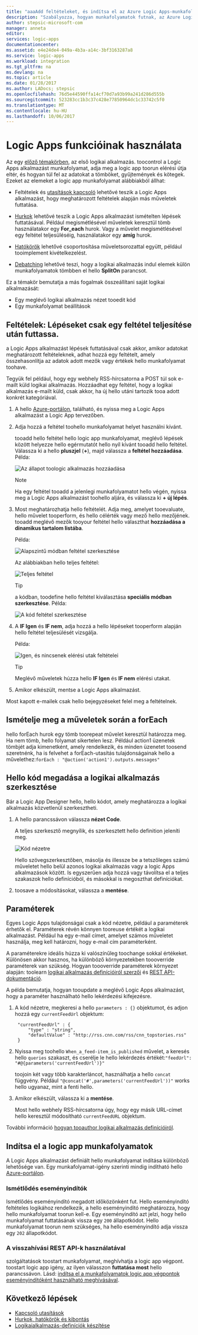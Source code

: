 ```yaml
---
title: "aaaAdd feltételeket, és indítsa el az Azure Logic Apps-munkafolyamatok – |} Microsoft Docs"
description: "Szabályozza, hogyan munkafolyamatok futnak, az Azure Logic Apps feltételes logikához, eseményindítók, műveletek és paraméterek hozzáadásával."
author: stepsic-microsoft-com
manager: anneta
editor: 
services: logic-apps
documentationcenter: 
ms.assetid: e4e24de4-049a-4b3a-a14c-3bf3163287a8
ms.service: logic-apps
ms.workload: integration
ms.tgt_pltfrm: na
ms.devlang: na
ms.topic: article
ms.date: 01/28/2017
ms.author: LADocs; stepsic
ms.openlocfilehash: 76d5e44590ffa14cf70d7a93b99a241d286d555b
ms.sourcegitcommit: 523283cc1b3c37c428e77850964dc1c33742c5f0
ms.translationtype: MT
ms.contentlocale: hu-HU
ms.lasthandoff: 10/06/2017
---
```

# <a name="use-logic-apps-features"></a>Logic Apps funkcióinak használata

Az egy [előző témakörben](../logic-apps/logic-apps-create-a-logic-app.md), az első logikai alkalmazás. toocontrol a Logic Apps alkalmazást munkafolyamat, adja meg a logic app toorun elérési útja eltér, és hogyan túl fel az adatokat a tömböket, gyűjtemények és kötegek. Ezeket az elemeket a logic app munkafolyamat alábbiakból állhat:

* Feltételek és [utasítások kapcsoló](../logic-apps/logic-apps-switch-case.md) lehetővé teszik a Logic Apps alkalmazást, hogy meghatározott feltételek alapján más műveletek futtatása.

* [Hurkok](../logic-apps/logic-apps-loops-and-scopes.md) lehetővé teszik a Logic Apps alkalmazást ismételten lépések futtatásával. Például megismétlésével műveletek keresztül tömb használatakor egy **For_each** hurok. Vagy a művelet megismétlésével egy feltétel teljesüléséig, használatakor egy **amíg** hurok.

* [Hatókörök](../logic-apps/logic-apps-loops-and-scopes.md) lehetővé csoportosítása műveletsorozattal együtt, például tooimplement kivételkezelést.

* [Debatching](../logic-apps/logic-apps-loops-and-scopes.md) lehetővé teszi, hogy a logikai alkalmazás indul elemek külön munkafolyamatok tömbben el hello **SplitOn** parancsot.

Ez a témakör bemutatja a más fogalmak összeállítani saját logikai alkalmazását:

* Egy meglévő logikai alkalmazás nézet tooedit kód
* Egy munkafolyamat beállítások

## <a name="conditions-run-steps-only-after-meeting-a-condition"></a>Feltételek: Lépéseket csak egy feltétel teljesítése után futtassa.

a Logic Apps alkalmazást lépések futtatásával csak akkor, amikor adatokat meghatározott feltételeknek, adhat hozzá egy feltételt, amely összehasonlítja az adatok adott mezők vagy értékek hello munkafolyamat toohave.

Tegyük fel például, hogy egy webhely RSS-hírcsatorna a POST túl sok e-mailt küld logikai alkalmazás. Hozzáadhat egy feltétel, hogy a logikai alkalmazás e-mailt küld, csak akkor, ha új hello utáni tartozik tooa adott konkrét kategóriával.

1. A hello [Azure-portálon](https://portal.azure.com), található, és nyissa meg a Logic Apps alkalmazást a Logic App tervezőben.

2. Adja hozzá a feltétel toohello munkafolyamat helyet használni kívánt. 

   tooadd hello feltétel hello logic app munkafolyamat, meglévő lépések között helyezze hello egérmutatót hello nyíl kívánt tooadd hello feltétel. 
   Válassza ki a hello **pluszjel** (**+**), majd válassza a **feltétel hozzáadása**. Példa:

   ![Az állapot toologic alkalmazás hozzáadása](./media/logic-apps-use-logic-app-features/add-condition.png)

   > [!NOTE]
   > Ha egy feltétel tooadd a jelenlegi munkafolyamatot hello végén, nyissa meg a Logic Apps alkalmazást toohello aljára, és válassza ki **+ új lépés**.

3. Most meghatározhatja hello feltételét. Adja meg, amelyet tooevaluate, hello művelet tooperform, és hello célérték vagy mező hello mezőjének. tooadd meglévő mezők tooyour feltétel hello választhat **hozzáadása a dinamikus tartalom listába**.

   Példa:

   ![Alapszintű módban feltétel szerkesztése](./media/logic-apps-use-logic-app-features/edit-condition-basic-mode.png)

   Az alábbiakban hello teljes feltétel:

   ![Teljes feltétel](./media/logic-apps-use-logic-app-features/edit-condition-basic-mode-2.png)

   > [!TIP]
   > a kódban, toodefine hello feltétel kiválasztása **speciális módban szerkesztése**. Példa:
   > 
   > ![A kód feltétel szerkesztése](./media/logic-apps-use-logic-app-features/edit-condition-advanced-mode.png)

4. A **IF Igen** és **IF nem**, adja hozzá a hello lépéseket tooperform alapján hello feltétel teljesülését vizsgálja.

   Példa:

   ![Igen, és nincsenek elérési utak feltételei](./media/logic-apps-use-logic-app-features/condition-yes-no-path.png)

   > [!TIP]
   > Meglévő műveletek húzza hello **IF Igen** és **IF nem** elérési utakat.

5. Amikor elkészült, mentse a Logic Apps alkalmazást.

Most kapott e-mailek csak hello bejegyzéseket felel meg a feltételnek.

## <a name="repeat-actions-over-a-list-with-foreach"></a>Ismételje meg a műveletek során a forEach

hello forEach hurok egy tömb toorepeat művelet keresztül határozza meg. Ha nem tömb, hello folyamat sikertelen lesz. Például action1 üzenetek tömbjét adja kimenetként, amely rendelkezik, és minden üzenetet toosend szeretnénk, ha is felvehet a forEach-utasítás tulajdonságainak hello a művelethez:`forEach : "@action('action1').outputs.messages"`

## <a name="edit-hello-code-definition-for-a-logic-app"></a>Hello kód megadása a logikai alkalmazás szerkesztése

Bár a Logic App Designer hello, hello kódot, amely meghatározza a logikai alkalmazás közvetlenül szerkesztheti.

1. A hello parancssávon válassza **nézet Code**.

    A teljes szerkesztő megnyílik, és szerkesztett hello definition jeleníti meg.

    ![Kód nézetre](media/logic-apps-use-logic-app-features/codeview.png)

    Hello szövegszerkesztőben, másolja és illessze be a tetszőleges számú műveletet hello belül azonos logikai alkalmazás vagy a logic Apps alkalmazások között. 
    Is egyszerűen adja hozzá vagy távolítsa el a teljes szakaszok hello definícióból, és másokkal is megoszthat definíciókat.

2. toosave a módosításokat, válassza a **mentése**.

## <a name="parameters"></a>Paraméterek

Egyes Logic Apps tulajdonságai csak a kód nézetre, például a paraméterek érhetők el. Paraméterek révén könnyen tooreuse értékét a logikai alkalmazást. Például ha egy e-mail címet, amelyet számos műveletet használja, meg kell határozni, hogy e-mail cím paraméterként.

A paraméterekre ideális húzza ki valószínűleg toochange sokkal értékeket. Különösen akkor hasznos, ha különböző környezetekben toooverride paraméterek van szükség. Hogyan toooverride paraméterek környezet alapján: toolearn [logikai alkalmazás definícióiról szerzői](../logic-apps/logic-apps-author-definitions.md) és [REST API-dokumentáció](https://docs.microsoft.com/rest/api/logic).

A példa bemutatja, hogyan tooupdate a meglévő Logic Apps alkalmazást, hogy a paraméter használható hello lekérdezési kifejezésre.

1. A kód nézetre, megkeresi a hello `parameters : {}` objektumot, és adjon hozzá egy `currentFeedUrl` objektum:

        "currentFeedUrl" : {
            "type" : "string",
            "defaultValue" : "http://rss.cnn.com/rss/cnn_topstories.rss"
        }

2. Nyissa meg toohello `When_a_feed-item_is_published` művelet, a keresés hello `queries` szakaszt, és cserélje le hello lekérdezés értékét:`"feedUrl": "#@{parameters('currentFeedUrl')}"` 

    toojoin két vagy több karakterláncot, használhatja a hello `concat` függvény. 
    Például `"@concat('#',parameters('currentFeedUrl'))"` works hello ugyanaz, mint a fenti hello.

3.  Amikor elkészült, válassza ki a **mentése**. 

    Most hello webhely RSS-hírcsatorna úgy, hogy egy másik URL-címet hello keresztül módosítható `currentFeedURL` objektum.

További információ [hogyan tooauthor logikai alkalmazás definícióiról](../logic-apps/logic-apps-author-definitions.md).

## <a name="start-logic-app-workflows"></a>Indítsa el a logic app munkafolyamatok

A Logic Apps alkalmazást definiált hello munkafolyamat indítása különböző lehetősége van. Egy munkafolyamat-igény szerinti mindig indítható hello [Azure-portálon].

### <a name="recurrence-triggers"></a>Ismétlődés eseményindítók

Ismétlődés eseményindító megadott időközönként fut. Hello eseményindító feltételes logikához rendelkezik, a hello eseményindító meghatározza, hogy hello munkafolyamat toorun kell-e. Egy eseményindító azt jelzi, hogy hello munkafolyamat futtatásának vissza egy `200` állapotkódot. Hello munkafolyamat toorun nem szükséges, ha hello eseményindító adja vissza egy `202` állapotkódot.

### <a name="callback-using-rest-apis"></a>A visszahívási REST API-k használatával

szolgáltatások toostart munkafolyamat, meghívhatja a logic app végpont. toostart logic app igény, az ilyen válasszon **futtatása most** hello parancssávon. Lásd: [indítsa el a munkafolyamatok logic app végpontok eseményindítóként használható meghívásával](../logic-apps/logic-apps-http-endpoint.md). 

<!-- Shared links -->
[Azure-portálon]: https://portal.azure.com

## <a name="next-steps"></a>Következő lépések

* [Kapcsoló utasítások](../logic-apps/logic-apps-switch-case.md) 
* [Hurkok, hatókörök és kibontás](../logic-apps/logic-apps-loops-and-scopes.md)
* [Logikaialkalmazás-definíciók készítése](../logic-apps/logic-apps-author-definitions.md)